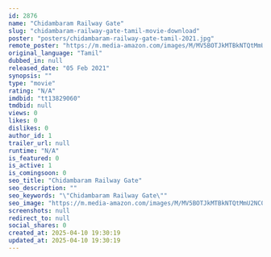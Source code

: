 ```yaml
---
id: 2876
name: "Chidambaram Railway Gate"
slug: "chidambaram-railway-gate-tamil-movie-download"
poster: "posters/chidambaram-railway-gate-tamil-2021.jpg"
remote_poster: "https://m.media-amazon.com/images/M/MV5BOTJkMTBkNTQtMmU2NC00YTgzLTlmNjEtNDg5ZTI0MWVmYTQyXkEyXkFqcGdeQXVyMTI1NDAzMzM0._V1_SX300.jpg"
original_language: "Tamil"
dubbed_in: null
released_date: "05 Feb 2021"
synopsis: ""
type: "movie"
rating: "N/A"
imdbid: "tt13829060"
tmdbid: null
views: 0
likes: 0
dislikes: 0
author_id: 1
trailer_url: null
runtime: "N/A"
is_featured: 0
is_active: 1
is_comingsoon: 0
seo_title: "Chidambaram Railway Gate"
seo_description: ""
seo_keywords: "\"Chidambaram Railway Gate\""
seo_image: "https://m.media-amazon.com/images/M/MV5BOTJkMTBkNTQtMmU2NC00YTgzLTlmNjEtNDg5ZTI0MWVmYTQyXkEyXkFqcGdeQXVyMTI1NDAzMzM0._V1_SX300.jpg"
screenshots: null
redirect_to: null
social_shares: 0
created_at: 2025-04-10 19:30:19
updated_at: 2025-04-10 19:30:19
---
```


